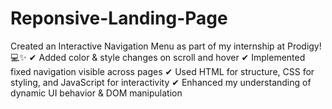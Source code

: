 # Reponsive-Landing-Page
Created an Interactive Navigation Menu as part of my internship at Prodigy! 💻✨  ✔ Added color &amp; style changes on scroll and hover ✔ Implemented fixed navigation visible across pages ✔ Used HTML for structure, CSS for styling, and JavaScript for interactivity ✔ Enhanced my understanding of dynamic UI behavior &amp; DOM manipulation
